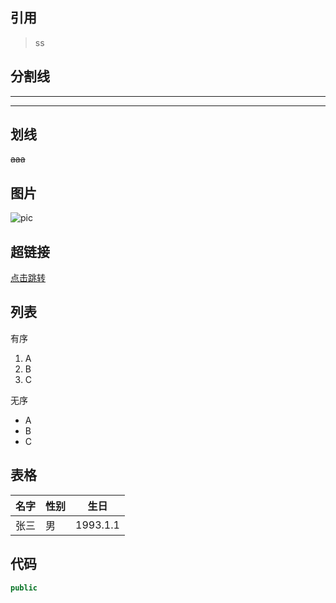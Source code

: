 ## 引用
> ss

## 分割线
---
***

## 划线
~~aaa~~

## 图片
![pic](link)

## 超链接
[点击跳转](link)

## 列表
有序
1. A
2. B
3. C

无序
- A
- B
- C

## 表格
名字|性别|生日
--|--|--|
张三|男|1993.1.1


## 代码
```java
public
```